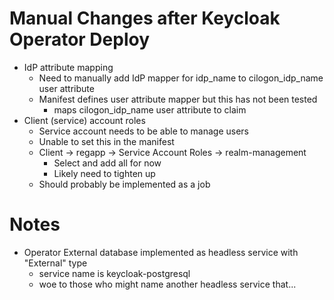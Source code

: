 # Manual Changes after Keycloak Operator Deploy

* IdP attribute mapping
  * Need to manually add IdP mapper for idp_name to cilogon_idp_name user attribute
  * Manifest defines user attribute mapper but this has not been tested
    * maps cilogon_idp_name user attribute to claim
* Client (service) account roles
  * Service account needs to be able to manage users 
  * Unable to set this in the manifest
  * Client -> regapp -> Service Account Roles -> realm-management
    * Select and add all for now
    * Likely need to tighten up
  * Should probably be implemented as a job

# Notes

* Operator External database implemented as headless service with "External" type
  * service name is keycloak-postgresql
  * woe to those who might name another headless service that...
